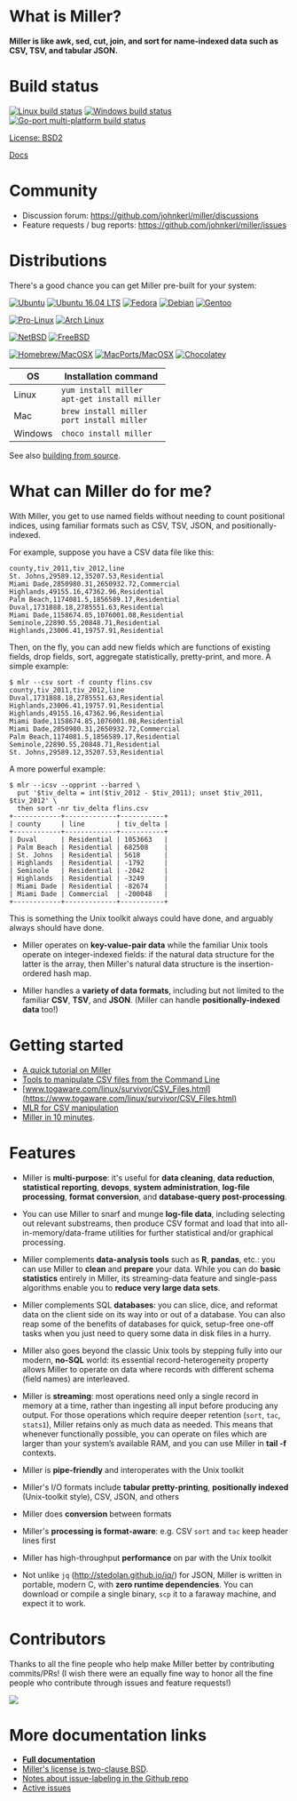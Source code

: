 # What is Miller?

**Miller is like awk, sed, cut, join, and sort for name-indexed data such as CSV, TSV, and tabular JSON.**

# Build status

[![Linux build status](https://travis-ci.org/johnkerl/miller.svg?branch=master)](https://travis-ci.org/johnkerl/miller)
[![Windows build status](https://ci.appveyor.com/api/projects/status/github/johnkerl/miller?branch=master&svg=true)](https://ci.appveyor.com/project/johnkerl/miller)
[![Go-port multi-platform build status](https://github.com/johnkerl/miller/actions/workflows/go.yml/badge.svg)](https://github.com/johnkerl/miller/actions)

[License: BSD2](https://github.com/johnkerl/miller/blob/master/LICENSE.txt)

[Docs](https://miller.readthedocs.io/en/latest/?badge=latest)

# Community

* Discussion forum: https://github.com/johnkerl/miller/discussions
* Feature requests / bug reports: https://github.com/johnkerl/miller/issues

# Distributions

There's a good chance you can get Miller pre-built for your system:

[![Ubuntu](https://img.shields.io/badge/distros-ubuntu-db4923.svg)](https://launchpad.net/ubuntu/+source/miller)
[![Ubuntu 16.04 LTS](https://img.shields.io/badge/distros-ubuntu1604lts-db4923.svg)](https://launchpad.net/ubuntu/xenial/+package/miller)
[![Fedora](https://img.shields.io/badge/distros-fedora-173b70.svg)](https://apps.fedoraproject.org/packages/miller)
[![Debian](https://img.shields.io/badge/distros-debian-c70036.svg)](https://packages.debian.org/stable/miller)
[![Gentoo](https://img.shields.io/badge/distros-gentoo-4e4371.svg)](https://packages.gentoo.org/packages/sys-apps/miller)

[![Pro-Linux](https://img.shields.io/badge/distros-prolinux-3a679d.svg)](http://www.pro-linux.de/cgi-bin/DBApp/check.cgi?ShowApp..20427.100)
[![Arch Linux](https://img.shields.io/badge/distros-archlinux-1792d0.svg)](https://aur.archlinux.org/packages/miller-git)

[![NetBSD](https://img.shields.io/badge/distros-netbsd-f26711.svg)](http://pkgsrc.se/textproc/miller)
[![FreeBSD](https://img.shields.io/badge/distros-freebsd-8c0707.svg)](https://www.freshports.org/textproc/miller/)

[![Homebrew/MacOSX](https://img.shields.io/badge/distros-macosxbrew-ba832b.svg)](https://github.com/Homebrew/homebrew-core/search?utf8=%E2%9C%93&q=miller)
[![MacPorts/MacOSX](https://img.shields.io/badge/distros-macports-1376ec.svg)](https://www.macports.org/ports.php?by=name&substr=miller)
[![Chocolatey](https://img.shields.io/badge/distros-chocolatey-red.svg)](https://chocolatey.org/packages/miller)

|OS|Installation command|
|---|---|
|Linux|`yum install miller`<br/> `apt-get install miller`|
|Mac|`brew install miller`<br/>`port install miller`|
|Windows|`choco install miller`|

See also [building from source](https://miller.readthedocs.io/en/latest/build.html).

# What can Miller do for me?

With Miller, you get to use named fields without needing to count positional
indices, using familiar formats such as CSV, TSV, JSON, and positionally-indexed.

For example, suppose you have a CSV data file like this:

```
county,tiv_2011,tiv_2012,line
St. Johns,29589.12,35207.53,Residential
Miami Dade,2850980.31,2650932.72,Commercial
Highlands,49155.16,47362.96,Residential
Palm Beach,1174081.5,1856589.17,Residential
Duval,1731888.18,2785551.63,Residential
Miami Dade,1158674.85,1076001.08,Residential
Seminole,22890.55,20848.71,Residential
Highlands,23006.41,19757.91,Residential
```

Then, on the fly, you can add new fields which are functions of existing fields, drop fields, sort, aggregate statistically, pretty-print, and more. A simple example:

```
$ mlr --csv sort -f county flins.csv
county,tiv_2011,tiv_2012,line
Duval,1731888.18,2785551.63,Residential
Highlands,23006.41,19757.91,Residential
Highlands,49155.16,47362.96,Residential
Miami Dade,1158674.85,1076001.08,Residential
Miami Dade,2850980.31,2650932.72,Commercial
Palm Beach,1174081.5,1856589.17,Residential
Seminole,22890.55,20848.71,Residential
St. Johns,29589.12,35207.53,Residential
```

A more powerful example:

```
$ mlr --icsv --opprint --barred \
  put '$tiv_delta = int($tiv_2012 - $tiv_2011); unset $tiv_2011, $tiv_2012' \
  then sort -nr tiv_delta flins.csv 
+------------+-------------+-----------+
| county     | line        | tiv_delta |
+------------+-------------+-----------+
| Duval      | Residential | 1053663   |
| Palm Beach | Residential | 682508    |
| St. Johns  | Residential | 5618      |
| Highlands  | Residential | -1792     |
| Seminole   | Residential | -2042     |
| Highlands  | Residential | -3249     |
| Miami Dade | Residential | -82674    |
| Miami Dade | Commercial  | -200048   |
+------------+-------------+-----------+
```

This is something the Unix toolkit always could have done, and arguably always
should have done.

* Miller operates on **key-value-pair data** while the familiar
Unix tools operate on integer-indexed fields: if the natural data structure for
the latter is the array, then Miller's natural data structure is the
insertion-ordered hash map.

* Miller handles a **variety of data formats**,
including but not limited to the familiar **CSV**, **TSV**, and **JSON**.
(Miller can handle **positionally-indexed data** too!)

# Getting started

* [A quick tutorial on Miller](https://www.ict4g.net/adolfo/notes/data-analysis/miller-quick-tutorial.html)
* [Tools to manipulate CSV files from the Command Line](https://www.ict4g.net/adolfo/notes/data-analysis/tools-to-manipulate-csv.html)
* [www.togaware.com/linux/survivor/CSV_Files.html](https://www.togaware.com/linux/survivor/CSV_Files.html)
* [MLR for CSV manipulation](https://guillim.github.io/terminal/2018/06/19/MLR-for-CSV-manipulation.html)
* [Miller in 10 minutes](https://miller.readthedocs.io/en/latest/10min.html).

# Features

* Miller is **multi-purpose**: it's useful for **data cleaning**,
**data reduction**, **statistical reporting**, **devops**, **system
administration**, **log-file processing**, **format conversion**, and
**database-query post-processing**.

* You can use Miller to snarf and munge **log-file data**, including selecting
out relevant substreams, then produce CSV format and load that into
all-in-memory/data-frame utilities for further statistical and/or graphical
processing.

* Miller complements **data-analysis tools** such as **R**, **pandas**, etc.:
you can use Miller to **clean** and **prepare** your data. While you can do
**basic statistics** entirely in Miller, its streaming-data feature and
single-pass algorithms enable you to **reduce very large data sets**.

* Miller complements SQL **databases**: you can slice, dice, and reformat data
on the client side on its way into or out of a database. You can also reap some
of the benefits of databases for quick, setup-free one-off tasks when you just
need to query some data in disk files in a hurry.

* Miller also goes beyond the classic Unix tools by stepping fully into our
modern, **no-SQL** world: its essential record-heterogeneity property allows
Miller to operate on data where records with different schema (field names) are
interleaved.

* Miller is **streaming**: most operations need only a single record in
memory at a time, rather than ingesting all input before producing any output.
For those operations which require deeper retention (`sort`, `tac`, `stats1`),
Miller retains only as much data as needed. This means that whenever
functionally possible, you can operate on files which are larger than your
system&rsquo;s available RAM, and you can use Miller in **tail -f** contexts.

* Miller is **pipe-friendly** and interoperates with the Unix toolkit

* Miller's I/O formats include **tabular pretty-printing**, **positionally
  indexed** (Unix-toolkit style), CSV, JSON, and others

* Miller does **conversion** between formats

* Miller's **processing is format-aware**: e.g. CSV `sort` and `tac` keep header lines first

* Miller has high-throughput **performance** on par with the Unix toolkit

* Not unlike `jq` (http://stedolan.github.io/jq/) for JSON, Miller is written
in portable, modern C, with **zero runtime dependencies**. You can download or
compile a single binary, `scp` it to a faraway machine, and expect it to work.

# Contributors

Thanks to all the fine people who help make Miller better by contributing commits/PRs! (I wish there
were an equally fine way to honor all the fine people who contribute through issues and feature requests!)

<a href="https://github.com/johnkerl/miller/graphs/contributors">
  <img src="https://contributors-img.web.app/image?repo=johnkerl/miller" />
</a>

# More documentation links

* [**Full documentation**](https://miller.readthedocs.io/)
* [Miller's license is two-clause BSD](https://github.com/johnkerl/miller/blob/master/LICENSE.txt).
* [Notes about issue-labeling in the Github repo](https://github.com/johnkerl/miller/wiki/Issue-labeling)
* [Active issues](https://github.com/johnkerl/miller/issues?q=is%3Aissue+is%3Aopen+sort%3Aupdated-desc)
